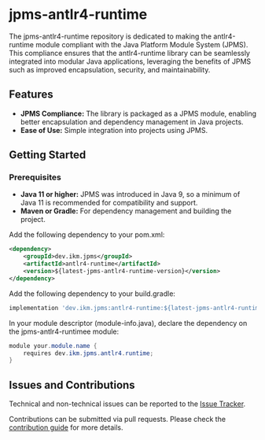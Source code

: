 # jpms-antlr4-runtime
The jpms-antlr4-runtime repository is dedicated to making the antlr4-runtime module compliant with the Java Platform Module System (JPMS). This compliance ensures that the antlr4-runtime library can be seamlessly integrated into modular Java applications, leveraging the benefits of JPMS such as improved encapsulation, security, and maintainability.

## Features

* **JPMS Compliance:** The library is packaged as a JPMS module, enabling better encapsulation and dependency management in Java projects.
* **Ease of Use:** Simple integration into projects using JPMS.

## Getting Started
### Prerequisites

* **Java 11 or higher:** JPMS was introduced in Java 9, so a minimum of Java 11 is recommended for compatibility and support.
* **Maven or Gradle:** For dependency management and building the project.

Add the following dependency to your pom.xml:
```xml
<dependency>
    <groupId>dev.ikm.jpms</groupId>
	<artifactId>antlr4-runtime</artifactId>
    <version>${latest-jpms-antlr4-runtime-version}</version>
</dependency>
```

Add the following dependency to your build.gradle:
```groovy
implementation 'dev.ikm.jpms:antlr4-runtime:${latest-jpms-antlr4-runtime-version}'
```

In your module descriptor (module-info.java), declare the dependency on the jpms-antlr4-runtimee module:

```java
module your.module.name {
    requires dev.ikm.jpms.antlr4.runtime;
}
```


## Issues and Contributions
Technical and non-technical issues can be reported to the [Issue Tracker](https://github.com/ikmdev/jpms-antlr4-runtime/issues).

Contributions can be submitted via pull requests. Please check the [contribution guide](doc/how-to-contribute.md) for more details.
